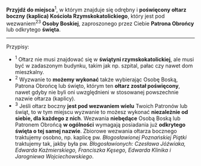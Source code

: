 **Przyjdź do miejsca**<sup>1</sup>, w którym znajduje się odrębny i **poświęcony ołtarz boczny (kaplica) Kościoła Rzymskokatolickiego**, który jest pod wezwaniem<sup>2</sup><sup>3</sup> **Osoby Boskiej**, zaproszonego przez Ciebie **Patrona Obrońcy** lub odkrytego **święta**.

---
Przypisy:

- <sup>1</sup> Ołtarz nie musi znajdować się w **świątyni rzymskokatolickiej**, ale musi być w zadaszonym budynku, takim jak np. szpital, pałac czy nawet dom mieszkalny.
- <sup>2</sup> Wyzwanie to **możemy wykonać** także wybierając Osobę Boską, Patrona Obrońcę lub święto, którym ten **ołtarz został poświęcony**, nawet gdyby nie byli oni uwzględnieni w stosowanej powszechnie nazwie ołtarza (kaplicy).
- <sup>3</sup> Jeśli ołtarz boczny **jest pod wezwaniem wielu** Twoich Patronów lub świąt, to w tym miejscu wyzwanie to możesz wykonać **niezależnie od siebie, dla każdego z nich**. Wezwania **niebędące** Osobą Boską lub Patronem Obrońcą **w ogólności** wymagają posiadania już **odkrytego święta o tej samej nazwie**. Zbiorowe wezwania ołtarza bocznego traktujemy osobno, np. kaplicę pw. _Błogosławionej Poznańskiej Piątki_ traktujemy tak, jakby była pw. _Błogosławionych: Czesława Jóźwiaka, Edwarda Kaźmierskiego, Franciszka Kęsego, Edwarda Klinika i Jarogniewa Wojciechowskiego_.

